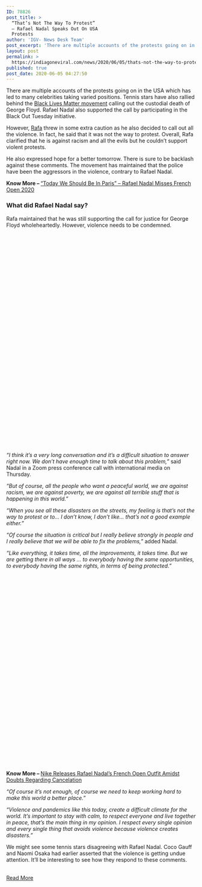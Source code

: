 ```yaml
---
ID: 78826
post_title: >
  “That’s Not The Way To Protest”
  – Rafael Nadal Speaks Out On USA
  Protests
author: 'IGV- News Desk Team'
post_excerpt: 'There are multiple accounts of the protests going on in the USA which has led to many celebrities taking varied positions. Tennis stars have also rallied behind the Black Lives Matter movement calling out the custodial death of George Floyd. Rafael Nadal also supported the call by participating in the Black Out Tuesday initiative. However,&hellip;'
layout: post
permalink: >
  https://indiagoneviral.com/news/2020/06/05/thats-not-the-way-to-protest-rafael-nadal-speaks-out-on-usa-protests/78826/india-gone-viral/
published: true
post_date: 2020-06-05 04:27:50
---
```

<div itemprop="articleBody">
										                <p>There are multiple accounts of the protests going on in the USA which has led to many celebrities taking varied positions. Tennis stars have also rallied behind the <a href="https://en.wikipedia.org/wiki/Black_Lives_Matter" rel="noopener noreferrer" target="_blank">Black Lives Matter movement</a> calling out the custodial death of George Floyd. Rafael Nadal also supported the call by participating in the Black Out Tuesday initiative.</p>
<p>However, <a href="https://www.essentiallysports.com/tag/rafael-nadal/" rel="noopener noreferrer" target="_blank">Rafa</a> threw in some extra caution as he also decided to call out all the violence. In fact, he said that it was not the way to protest. Overall, Rafa clarified that he is against racism and all the evils but he couldn’t support violent protests.</p>
<p>He also expressed hope for a better tomorrow. There is sure to be backlash against these comments. The movement has maintained that the police have been the aggressors in the violence, contrary to Rafael Nadal.</p>
<p><strong>Know More – </strong><a href="https://www.essentiallysports.com/today-we-should-be-in-paris-rafael-nadal-misses-french-open-2020-atp-tennis-news/" rel="noopener noreferrer" target="_blank">“Today We Should Be In Paris” – Rafael Nadal Misses French Open 2020</a></p>
<h3>What did Rafael Nadal say?</h3>
<p>Rafa maintained that he was still supporting the call for justice for George Floyd wholeheartedly. However, violence needs to be condemned.</p>
<p><img alt="Rafael Nadal" data- data-src="https://image-cdn.essentiallysports.com/wp-content/uploads/20200429152018/rafael-nadal-its-important-to-keep-head-and-body-awaken-.jpg" data- height="565"  src="data:image/gif;base64,R0lGODlhAQABAAAAACH5BAEKAAEALAAAAAABAAEAAAICTAEAOw==" width="848"></img></p>
<p><em>“I think it’s a very long conversation and it’s a difficult situation to answer right now. We don’t have enough time to talk about this problem,”</em> said Nadal in a Zoom press conference call with international media on Thursday.</p>
<p><em>“But of course, all the people who want a peaceful world, we are against racism, we are against poverty, we are against all terrible stuff that is happening in this world.”</em></p>
<p><em>“When you see all these disasters on the streets, my feeling is that’s not the way to protest or to… I don’t know, I don’t like… that’s not a good example either.”</em></p>
<p><em>“Of course the situation is critical but I really believe strongly in people and I really believe that we will be able to fix the problems,” </em>added Nadal.</p>
<p><em>“Like everything, it takes time, all the improvements, it takes time. But we are getting there in all ways … to everybody having the same opportunities, to everybody having the same rights, in terms of being protected.”</em></p>
<p><img alt="Rafael Nadal" data- data-src="https://image-cdn.essentiallysports.com/wp-content/uploads/20200519234719/rafaelnadal290519.jpeg" data- height="506"  src="data:image/gif;base64,R0lGODlhAQABAAAAACH5BAEKAAEALAAAAAABAAEAAAICTAEAOw==" width="900"></img></p>
<p><strong>Know More – </strong><a href="https://www.essentiallysports.com/nike-releases-rafael-nadals-french-open-outfit-amidst-doubts-regarding-cancelation-atp-tennis-news/" rel="noopener noreferrer" target="_blank">Nike Releases Rafael Nadal’s French Open Outfit Amidst Doubts Regarding Cancelation</a></p>
<p><em>“Of course it’s not enough, of course we need to keep working hard to make this world a better place.”</em></p>
<p><em>“Violence and pandemics like this today, create a difficult climate for the world. It’s important to stay with calm, to respect everyone and live together in peace, that’s the main thing in my opinion. I respect every single opinion and every single thing that avoids violence because violence creates disasters.”</em></p>
<p>We might see some tennis stars disagreeing with Rafael Nadal. Coco Gauff and Naomi Osaka had earlier asserted that the violence is getting undue attention. It’ll be interesting to see how they respond to these comments.</p>
																												              </div><br/><a href="https://www.essentiallysports.com/thats-not-the-way-to-protest-rafael-nadal-speaks-out-on-usa-protests-george-floyd-atp-tennis-news/" class="button purchase" rel="nofollow noopener noreferrer" target="_blank">Read More</a>